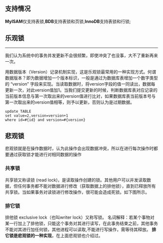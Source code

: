## 支持情况

**MyISAM**仅支持表锁,**BDB**支持表锁和页锁,**InnoDB**支持表锁和行锁;



## 乐观锁

****

我们认为系统中的事务并发更新不会很频繁，即使冲突了也没事，大不了重新再来一次。

用数据版本（Version）记录机制实现，这是乐观锁最常用的一种实现方式。何谓数据版本？即为数据增加一个版本标识，一般是通过为数据库表增加一个数字类型的 “version” 字段来实现。当读取数据时，将version字段的值一同读出，数据每更新一次，对此version值加1。当我们提交更新的时候，判断数据库表对应记录的当前版本信息与第一次取出来的version值进行比对，如果数据库表当前版本号与第一次取出来的version值相等，则予以更新，否则认为是过期数据。

```
update TABLE
set value=2,version=version+1
where id=#{id} and version=#{version}
```

## 悲观锁

悲观锁就是在操作数据时，认为此操作会出现数据冲突，所以在进行每次操作时都要通过获取锁才能进行对相同数据的操作

### 共享锁

共享锁又称读锁 (read lock)，是读取操作创建的锁。其他用户可以并发读取数据，但任何事务都不能对数据进行修改（获取数据上的排他锁），直到已释放所有共享锁。当如果事务对读锁进行修改操作，很可能会造成死锁。如下图所示。

### 排它锁

排他锁 exclusive lock（也叫writer lock）又称写锁。
 名词解释：若某个事物对某一行加上了排他锁，只能这个事务对其进行读写，在此事务结束之前，其他事务不能对其进行加任何锁，其他进程可以读取,不能进行写操作，需等待其释放。 **排它锁是悲观锁的一种实现**，在上面悲观锁也介绍过。

